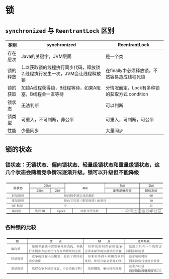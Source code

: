 # 锁

## `synchronized` 与 `ReentrantLock` 区别

| 类别     | synchronized                                                               | ReentrantLock                                |
| -------- | -------------------------------------------------------------------------- | -------------------------------------------- |
| 存在层次 | Java的关键字，JVM层面                                                      | 是一个类                                     |
| 锁的释放 | 1.以获取锁的线程执行同步代码，释放锁 2.线程执行发生一次，JVM会让线程释放锁 | 在finally中必须释放锁，不然容易造成线程死锁  |
| 锁的获取 | 加锁A线程获得锁，B线程等待，如果A阻塞，B线程会一直等待                     | 分情况而定，Lock有多种锁的获取方式 condition |
| 锁状态   | 无法判断                                                                   | 可以判断                                     |
| 锁类型   | 可重入，不可判断，非公平                                                   | 可重入，可判断，可公平                       |
| 性能     | 少量同步                                                                   | 大量同步                                     |

## 锁的状态

### 锁状态：无锁状态、偏向锁状态、轻量级锁状态和重量级锁状态，这几个状态会随着竞争情况逐渐升级。锁可以升级但不能降级

![Alt text](../_media/lock-1.webp)

### 各种锁的比较

![Alt text](../_media/lock-2.webp)
